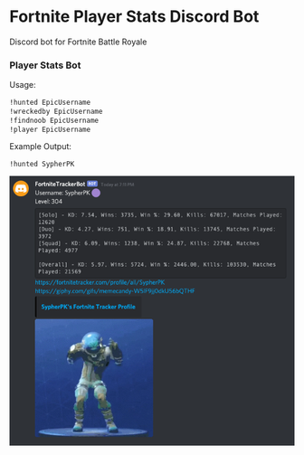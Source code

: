 # Fortnite Player Stats Discord Bot
Discord bot for Fortnite Battle Royale

### Player Stats Bot
Usage:
```
!hunted EpicUsername
!wreckedby EpicUsername
!findnoob EpicUsername
!player EpicUsername

```

Example Output:
```
!hunted SypherPK
```
![Alt text](/image/example.png?raw=true)


